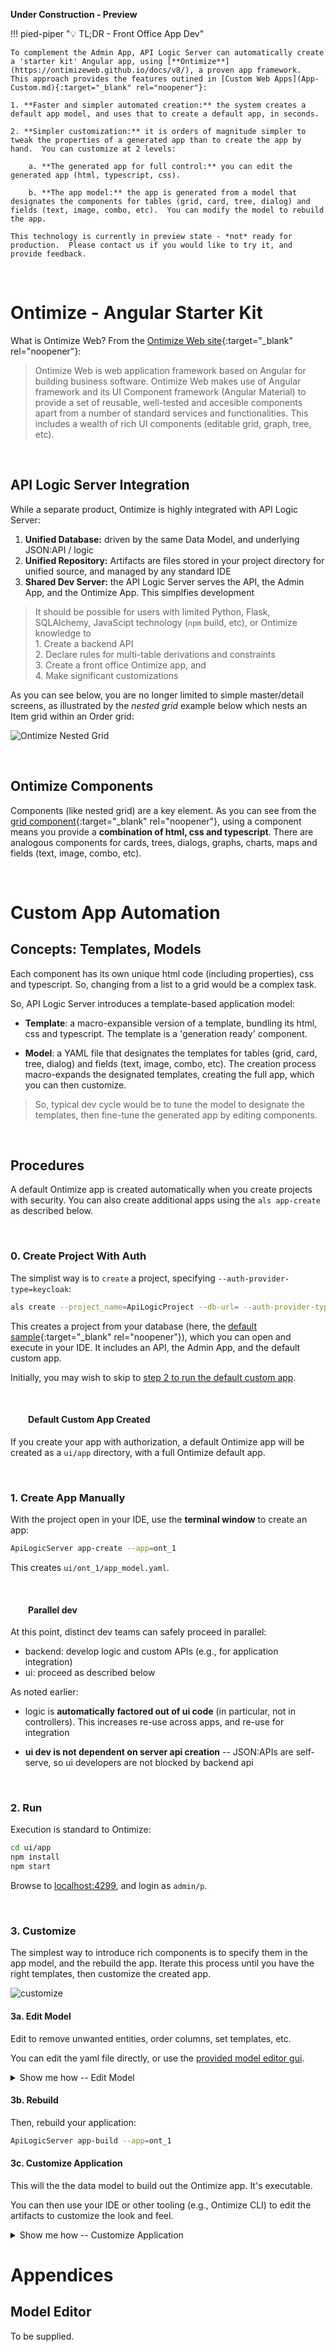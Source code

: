**Under Construction - Preview**

!!! pied-piper ":bulb: TL;DR - Front Office App Dev"

    To complement the Admin App, API Logic Server can automatically create a 'starter kit' Angular app, using [**Ontimize**](https://ontimizeweb.github.io/docs/v8/), a proven app framework.  This approach provides the features outined in [Custom Web Apps](App-Custom.md){:target="_blank" rel="noopener"}:

    1. **Faster and simpler automated creation:** the system creates a default app model, and uses that to create a default app, in seconds.
    
    2. **Simpler customization:** it is orders of magnitude simpler to tweak the properties of a generated app than to create the app by hand.  You can customize at 2 levels: 
    
        a. **The generated app for full control:** you can edit the generated app (html, typescript, css).
        
        b. **The app model:** the app is generated from a model that designates the components for tables (grid, card, tree, dialog) and fields (text, image, combo, etc).  You can modify the model to rebuild the app.
    
    This technology is currently in preview state - *not* ready for production.  Please contact us if you would like to try it, and provide feedback.

&nbsp;

# Ontimize - Angular Starter Kit

What is Ontimize Web?  From the [Ontimize Web site](https://try.imatia.com/ontimizeweb/v15/playground/main/home){:target="_blank" rel="noopener"}:

> Ontimize Web is web application framework based on Angular for building business software. Ontimize Web makes use of Angular framework and its UI Component framework (Angular Material) to provide a set of reusable, well-tested and accesible components apart from a number of standard services and functionalities.  This includes a wealth of rich UI components (editable grid, graph, tree, etc).

&nbsp;

## API Logic Server Integration

While a separate product, Ontimize is highly integrated with API Logic Server:

1. **Unified Database:** driven by the same Data Model, and underlying JSON:API / logic
2. **Unified Repository:** Artifacts are files stored in your project directory for unified source, and managed by any standard IDE
3. **Shared Dev Server:** the API Logic Server serves the API, the Admin App, and the Ontimize App.  This simplfies development

> It should be possible for users with limited Python, Flask, SQLAlchemy, JavaScipt technology (`npm` build, etc), or Ontimize knowledge to <br>1. Create a backend API<br>2. Declare rules for multi-table derivations and constraints<br>3. Create a front office Ontimize app, and<br>4. Make significant customizations

As you can see below, you are no longer limited to simple master/detail screens, as illustrated by the *nested grid* example below which nests an Item grid within an Order grid:

![Ontimize Nested Grid](images/ontimize/nested-grids.png)

&nbsp;

## Ontimize Components

Components (like nested grid) are a key element.  As you can see from the [grid component](https://try.imatia.com/ontimizeweb/v15/playground/main/data/grid/basic){:target="_blank" rel="noopener"}, using a component means you provide a **combination of html, css and typescript**.  There are analogous components for cards, trees, dialogs, graphs, charts, maps and fields (text, image, combo, etc).  

&nbsp;

# Custom App Automation

## Concepts: Templates, Models

Each component has its own unique html code (including properties), css and typescript.  So, changing from a list to a grid would be a complex task.

So, API Logic Server introduces a template-based application model:

* **Template**: a macro-expansible version of a template, bundling its html, css and typescript.  The template is a 'generation ready' component.

* **Model**: a YAML file that designates the templates for tables (grid, card, tree, dialog) and fields (text, image, combo, etc).  The creation process macro-expands the designated templates, creating the full app, which you can then customize.

> So, typical dev cycle would be to tune the model to designate the templates, then fine-tune the generated app by editing components.

&nbsp;

## Procedures

A default Ontimize app is created automatically when you create projects with security.  You can also create additional apps using the `als app-create` as described below.

&nbsp;

### 0. Create Project With Auth

The simplist way is to `create` a project, specifying `--auth-provider-type=keycloak`:

```bash
als create --project_name=ApiLogicProject --db-url= --auth-provider-type=keycloak
```

This creates a project from your database (here, the [default sample](Sample-Database.md){:target="_blank" rel="noopener"}), which you can open and execute in your IDE.  It includes an API, the Admin App, and the default custom app.

Initially, you may wish to skip to [step 2 to run the default custom app](#2-run).

&nbsp;

#### &emsp;&emsp;Default Custom App Created

If you create your app with authorization, a default Ontimize app will be created as a `ui/app` directory, with a full Ontimize default app.

&nbsp;

### 1. Create App Manually

With the project open in your IDE, use the **terminal window** to create an app:

```bash
ApiLogicServer app-create --app=ont_1
```

This creates `ui/ont_1/app_model.yaml`.

&nbsp;

#### &emsp;&emsp;Parallel dev

At this point, distinct dev teams can safely proceed in parallel:

* backend: develop logic and custom APIs (e.g., for application integration)
* ui: proceed as described below

As noted earlier:

* logic is **automatically factored out of ui code** (in particular, not in controllers).  This increases re-use across apps, and re-use for integration

* **ui dev is not dependent on server api creation** -- JSON:APIs are self-serve, so ui developers are not blocked by backend api 

&nbsp;

### 2. Run

Execution is standard to Ontimize:

```bash
cd ui/app
npm install
npm start
```

Browse to [localhost:4299](http://localhost:4299), and login as `admin/p`.

&nbsp;

### 3. Customize

The simplest way to introduce rich components is to specify them in the app model, and the rebuild the app.  Iterate this process until you have the right templates, then customize the created app.

![customize](images/ontimize/customize-overview.png)

#### 3a. Edit Model

Edit to remove unwanted entities, order columns, set templates, etc.

You can edit the yaml file directly, or use the [provided model editor gui](#model-editor).

<details markdown>

<summary> Show me how -- Edit Model </summary>

&nbsp;

![app_create](images/ontimize/app-model.png)

</details>

#### 3b. Rebuild

Then, rebuild your application:

```bash
ApiLogicServer app-build --app=ont_1
```

#### 3c. Customize Application

This will the the data model to build out the Ontimize app.  It's executable.

You can then use your IDE or other tooling (e.g., Ontimize CLI) to edit the artifacts to customize the look and feel.

<details markdown>

<summary> Show me how -- Customize Application </summary>

&nbsp;

![app_create](images/ontimize/app-cust.png)

</details>

# Appendices

## Model Editor

To be supplied.